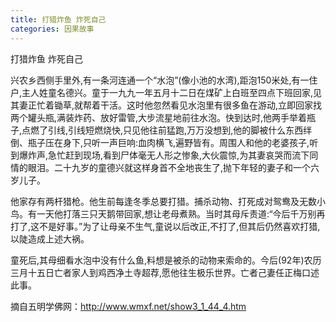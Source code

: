 ```yaml
---
title: 打猎炸鱼 炸死自己
categories: 因果故事
---
```


	   
打猎炸鱼 炸死自己

兴农乡西侧手里外,有一条河连通一个“水泡”(像小池的水湾),距泡150米处,有一住户,主人姓童名德兴。童于一九九一年五月十二日在煤矿上白班至四点下班回家,见其妻正忙着锄草,就帮着干活。这时他忽然看见水泡里有很多鱼在游动,立即回家找两个罐头瓶,满装炸药、放好雷管,大步流星地前往水泡。快到达时,他两手举着瓶子,点燃了引线,引线短燃烧快,只见他往前猛跑,万万没想到,他的脚被什么东西绊倒、瓶子压在身下,只听一声巨响:血肉横飞,遍野皆有。周围人和他的老婆孩子,听到爆炸声,急忙赶到现场,看到尸体毫无人形之惨象,大伙震惊,为其妻哀哭而流下同情的眼泪。二十九岁的童德兴就这样身首不全地丧生了,抛下年轻的妻子和一个六岁儿子。

他家存有两杆猎枪。他生前每逢冬季总要打猎。捕杀动物、打死成对鸳鸯及无数小鸟。有一天他打落三只天鹅带回家,想让老母煮熟。当时其母斥责道:“今后千万别再打了,这不是好事。”为了让母亲不生气,童说以后改正,不打了,但其后仍然喜欢打猎,以陡造成上述大祸。

童死后,其母细看水泡中没有什么鱼,料想是被杀的动物来索命的。今后(92年)农历三月十五日亡者家人到鸡西净土寺超荐,愿他往生极乐世界。亡者己妻任正梅口述此事。

摘自五明学佛网：http://www.wmxf.net/show3_1_44_4.htm